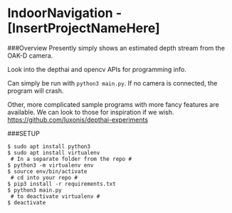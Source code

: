 # IndoorNavigation - [InsertProjectNameHere]
###Overview
Presently simply shows an estimated depth stream from the OAK-D camera.

Look into the depthai and opencv APIs for programming info.

Can simply be run with `python3 main.py`.  If no camera is connected, the program will crash.

Other, more complicated sample programs with more fancy features are available.  We can look to those for inspiration if we wish.  https://github.com/luxonis/depthai-experiments

###SETUP
```
$ sudo apt install python3
$ sudo apt install virtualenv
 # In a separate folder from the repo #
$ python3 -m virtualenv env
$ source env/bin/activate
 # cd into your repo #
$ pip3 install -r requirements.txt
$ python3 main.py
 # to deactivate virtualenv #
$ deactivate 
```
